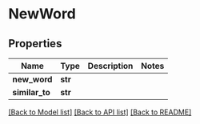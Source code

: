 # NewWord

## Properties
Name | Type | Description | Notes
------------ | ------------- | ------------- | -------------
**new_word** | **str** |  | 
**similar_to** | **str** |  | 

[[Back to Model list]](../README.md#documentation-for-models) [[Back to API list]](../README.md#documentation-for-api-endpoints) [[Back to README]](../README.md)


